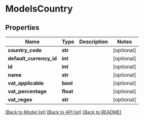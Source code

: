 # ModelsCountry

## Properties

Name | Type | Description | Notes
------------ | ------------- | ------------- | -------------
**country_code** | **str** |  | [optional] 
**default_currency_id** | **int** |  | [optional] 
**id** | **int** |  | [optional] 
**name** | **str** |  | [optional] 
**vat_applicable** | **bool** |  | [optional] 
**vat_percentage** | **float** |  | [optional] 
**vat_regex** | **str** |  | [optional] 

[[Back to Model list]](../README.md#documentation-for-models) [[Back to API list]](../README.md#documentation-for-api-endpoints) [[Back to README]](../README.md)


